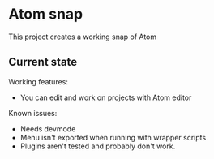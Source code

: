 # Atom snap

This project creates a working snap of Atom

## Current state

Working features:

 * You can edit and work on projects with Atom editor

Known issues:

  * Needs devmode
  * Menu isn't exported when running with wrapper scripts
  * Plugins aren't tested and probably don't work.

